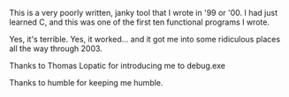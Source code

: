 This is a very poorly written, janky tool that I wrote in '99 or '00. I had just learned C, and this was one of the first ten functional programs I wrote.

Yes, it's terrible. Yes, it worked... and it got me into some ridiculous places all the way through 2003.

Thanks to Thomas Lopatic for introducing me to debug.exe

Thanks to humble for keeping me humble.
